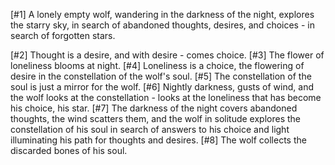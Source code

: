 [#1] A lonely empty wolf, wandering in the darkness of the night, explores the starry sky, in search of abandoned thoughts, desires, and choices - in search of forgotten stars.

[#2] Thought is a desire, and with desire - comes choice.
[#3] The flower of loneliness blooms at night.
[#4] Loneliness is a choice, the flowering of desire in the constellation of the wolf's soul.
[#5] The constellation of the soul is just a mirror for the wolf.
[#6] Nightly darkness, gusts of wind, and the wolf looks at the constellation - looks at the loneliness that has become his choice, his star.
[#7] The darkness of the night covers abandoned thoughts, the wind scatters them, and the wolf in solitude explores the constellation of his soul in search of answers to his choice and light illuminating his path for thoughts and desires.
[#8] The wolf collects the discarded bones of his soul.
